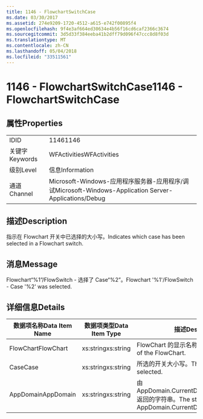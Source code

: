 ```yaml
---
title: 1146 - FlowchartSwitchCase
ms.date: 03/30/2017
ms.assetid: 274e9209-1720-4512-a615-e742f00895f4
ms.openlocfilehash: 9f4e3af664ed30634e4b56f16cd6caf2366c3674
ms.sourcegitcommit: 3d5d33f384eeba41b2dff79d096f47ccc8d8f03d
ms.translationtype: MT
ms.contentlocale: zh-CN
ms.lasthandoff: 05/04/2018
ms.locfileid: "33511561"
---
```

# <a name="1146---flowchartswitchcase"></a><span data-ttu-id="6bf4f-102">1146 - FlowchartSwitchCase</span><span class="sxs-lookup"><span data-stu-id="6bf4f-102">1146 - FlowchartSwitchCase</span></span>
## <a name="properties"></a><span data-ttu-id="6bf4f-103">属性</span><span class="sxs-lookup"><span data-stu-id="6bf4f-103">Properties</span></span>  
  
|||  
|-|-|  
|<span data-ttu-id="6bf4f-104">ID</span><span class="sxs-lookup"><span data-stu-id="6bf4f-104">ID</span></span>|<span data-ttu-id="6bf4f-105">1146</span><span class="sxs-lookup"><span data-stu-id="6bf4f-105">1146</span></span>|  
|<span data-ttu-id="6bf4f-106">关键字</span><span class="sxs-lookup"><span data-stu-id="6bf4f-106">Keywords</span></span>|<span data-ttu-id="6bf4f-107">WFActivities</span><span class="sxs-lookup"><span data-stu-id="6bf4f-107">WFActivities</span></span>|  
|<span data-ttu-id="6bf4f-108">级别</span><span class="sxs-lookup"><span data-stu-id="6bf4f-108">Level</span></span>|<span data-ttu-id="6bf4f-109">信息</span><span class="sxs-lookup"><span data-stu-id="6bf4f-109">Information</span></span>|  
|<span data-ttu-id="6bf4f-110">通道</span><span class="sxs-lookup"><span data-stu-id="6bf4f-110">Channel</span></span>|<span data-ttu-id="6bf4f-111">Microsoft-Windows-应用程序服务器-应用程序/调试</span><span class="sxs-lookup"><span data-stu-id="6bf4f-111">Microsoft-Windows-Application Server-Applications/Debug</span></span>|  
  
## <a name="description"></a><span data-ttu-id="6bf4f-112">描述</span><span class="sxs-lookup"><span data-stu-id="6bf4f-112">Description</span></span>  
 <span data-ttu-id="6bf4f-113">指示在 Flowchart 开关中已选择的大小写。</span><span class="sxs-lookup"><span data-stu-id="6bf4f-113">Indicates which case has been selected in a Flowchart switch.</span></span>  
  
## <a name="message"></a><span data-ttu-id="6bf4f-114">消息</span><span class="sxs-lookup"><span data-stu-id="6bf4f-114">Message</span></span>  
 <span data-ttu-id="6bf4f-115">Flowchart“%1”/FlowSwitch - 选择了 Case“%2”。</span><span class="sxs-lookup"><span data-stu-id="6bf4f-115">Flowchart '%1'/FlowSwitch - Case '%2' was selected.</span></span>  
  
## <a name="details"></a><span data-ttu-id="6bf4f-116">详细信息</span><span class="sxs-lookup"><span data-stu-id="6bf4f-116">Details</span></span>  
  
|<span data-ttu-id="6bf4f-117">数据项名称</span><span class="sxs-lookup"><span data-stu-id="6bf4f-117">Data Item Name</span></span>|<span data-ttu-id="6bf4f-118">数据项类型</span><span class="sxs-lookup"><span data-stu-id="6bf4f-118">Data Item Type</span></span>|<span data-ttu-id="6bf4f-119">描述</span><span class="sxs-lookup"><span data-stu-id="6bf4f-119">Description</span></span>|  
|--------------------|--------------------|-----------------|  
|<span data-ttu-id="6bf4f-120">FlowChart</span><span class="sxs-lookup"><span data-stu-id="6bf4f-120">FlowChart</span></span>|<span data-ttu-id="6bf4f-121">xs:string</span><span class="sxs-lookup"><span data-stu-id="6bf4f-121">xs:string</span></span>|<span data-ttu-id="6bf4f-122">FlowChart 的显示名称。</span><span class="sxs-lookup"><span data-stu-id="6bf4f-122">The display name of the FlowChart.</span></span>|  
|<span data-ttu-id="6bf4f-123">Case</span><span class="sxs-lookup"><span data-stu-id="6bf4f-123">Case</span></span>|<span data-ttu-id="6bf4f-124">xs:string</span><span class="sxs-lookup"><span data-stu-id="6bf4f-124">xs:string</span></span>|<span data-ttu-id="6bf4f-125">所选的开关大小写。</span><span class="sxs-lookup"><span data-stu-id="6bf4f-125">The switch case that selected.</span></span>|  
|<span data-ttu-id="6bf4f-126">AppDomain</span><span class="sxs-lookup"><span data-stu-id="6bf4f-126">AppDomain</span></span>|<span data-ttu-id="6bf4f-127">xs:string</span><span class="sxs-lookup"><span data-stu-id="6bf4f-127">xs:string</span></span>|<span data-ttu-id="6bf4f-128">由 AppDomain.CurrentDomain.FriendlyName 返回的字符串。</span><span class="sxs-lookup"><span data-stu-id="6bf4f-128">The string returned by AppDomain.CurrentDomain.FriendlyName.</span></span>|
